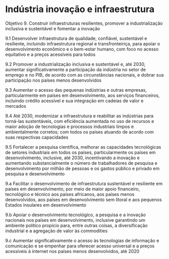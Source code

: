 # Indústria inovação e infraestrutura

Objetivo 9. Construir infraestruturas resilientes, promover a industrialização inclusiva e sustentável e fomentar a inovação

9.1 Desenvolver infraestrutura de qualidade, confiável, sustentável e resiliente, incluindo infraestrutura regional e transfronteiriça, para apoiar o desenvolvimento econômico e o bem-estar humano, com foco no acesso equitativo e a preços acessíveis para todos

9.2 Promover a industrialização inclusiva e sustentável e, até 2030, aumentar significativamente a participação da indústria no setor de emprego e no PIB, de acordo com as circunstâncias nacionais, e dobrar sua participação nos países menos desenvolvidos

9.3 Aumentar o acesso das pequenas indústrias e outras empresas, particularmente em países em desenvolvimento, aos serviços financeiros, incluindo crédito acessível e sua integração em cadeias de valor e mercados

9.4 Até 2030, modernizar a infraestrutura e reabilitar as indústrias para torná-las sustentáveis, com eficiência aumentada no uso de recursos e maior adoção de tecnologias e processos industriais limpos e ambientalmente corretos; com todos os países atuando de acordo com suas respectivas capacidades

9.5 Fortalecer a pesquisa científica, melhorar as capacidades tecnológicas de setores industriais em todos os países, particularmente os países em desenvolvimento, inclusive, até 2030, incentivando a inovação e aumentando substancialmente o número de trabalhadores de pesquisa e desenvolvimento por milhão de pessoas e os gastos público e privado em pesquisa e desenvolvimento

9.a Facilitar o desenvolvimento de infraestrutura sustentável e resiliente em países em desenvolvimento, por meio de maior apoio financeiro, tecnológico e técnico aos países africanos, aos países menos desenvolvidos, aos países em desenvolvimento sem litoral e aos pequenos Estados insulares em desenvolvimento

9.b Apoiar o desenvolvimento tecnológico, a pesquisa e a inovação nacionais nos países em desenvolvimento, inclusive garantindo um ambiente político propício para, entre outras coisas, a diversificação industrial e a agregação de valor às commodities

9.c Aumentar significativamente o acesso às tecnologias de informação e comunicação e se empenhar para oferecer acesso universal e a preços acessíveis à internet nos países menos desenvolvidos, até 2020